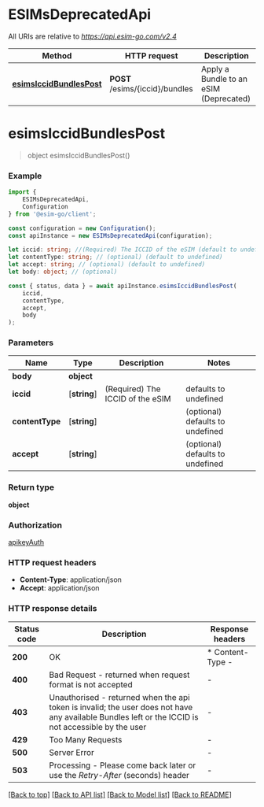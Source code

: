 # ESIMsDeprecatedApi

All URIs are relative to *https://api.esim-go.com/v2.4*

|Method | HTTP request | Description|
|------------- | ------------- | -------------|
|[**esimsIccidBundlesPost**](#esimsiccidbundlespost) | **POST** /esims/{iccid}/bundles | Apply a Bundle to an eSIM (Deprecated)|

# **esimsIccidBundlesPost**
> object esimsIccidBundlesPost()


### Example

```typescript
import {
    ESIMsDeprecatedApi,
    Configuration
} from '@esim-go/client';

const configuration = new Configuration();
const apiInstance = new ESIMsDeprecatedApi(configuration);

let iccid: string; //(Required) The ICCID of the eSIM (default to undefined)
let contentType: string; // (optional) (default to undefined)
let accept: string; // (optional) (default to undefined)
let body: object; // (optional)

const { status, data } = await apiInstance.esimsIccidBundlesPost(
    iccid,
    contentType,
    accept,
    body
);
```

### Parameters

|Name | Type | Description  | Notes|
|------------- | ------------- | ------------- | -------------|
| **body** | **object**|  | |
| **iccid** | [**string**] | (Required) The ICCID of the eSIM | defaults to undefined|
| **contentType** | [**string**] |  | (optional) defaults to undefined|
| **accept** | [**string**] |  | (optional) defaults to undefined|


### Return type

**object**

### Authorization

[apikeyAuth](../README.md#apikeyAuth)

### HTTP request headers

 - **Content-Type**: application/json
 - **Accept**: application/json


### HTTP response details
| Status code | Description | Response headers |
|-------------|-------------|------------------|
|**200** | OK |  * Content-Type -  <br>  |
|**400** | Bad Request - returned when request format is not accepted |  -  |
|**403** | Unauthorised - returned when the api token is invalid; the user does not have any available Bundles left or the ICCID is not accessible by the user |  -  |
|**429** | Too Many Requests |  -  |
|**500** | Server Error |  -  |
|**503** | Processing - Please come back later or use the *Retry-After* (seconds) header |  -  |

[[Back to top]](#) [[Back to API list]](../README.md#documentation-for-api-endpoints) [[Back to Model list]](../README.md#documentation-for-models) [[Back to README]](../README.md)

